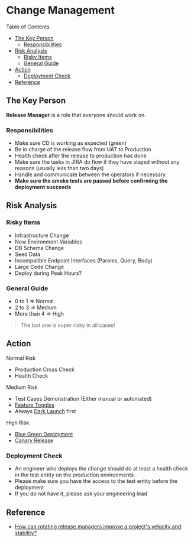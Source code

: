 # Change Management <!-- omit in toc -->

Table of Contents

- [The Key Person](#the-key-person)
  - [Responsibilities](#responsibilities)
- [Risk Analysis](#risk-analysis)
  - [Risky Items](#risky-items)
  - [General Guide](#general-guide)
- [Action](#action)
  - [Deployment Check](#deployment-check)
- [Reference](#reference)

## The Key Person

**Release Manager** is a role that everyone should work on.

### Responsibilities

- Make sure CD is working as expected (green)
- Be in charge of the release flow from UAT to Production
- Health check after the release to production has done
- Make sure the tasks in JIRA do flow if they have stayed without any reasons (usually less than two days)
- Handle and communicate between the operators if necessary
- **Make sure the smoke tests are passed before confirming the deployment succeeds**

## Risk Analysis

### Risky Items

- Infrastructure Change
- New Environment Variables
- DB Schema Change
- Seed Data
- Incompatible Endpoint Interfaces (Params, Query, Body)
- Large Code Change
- Deploy during Peak Hours?

### General Guide

- 0 to 1 => Normal
- 2 to 3 => Medium
- More than 4 => High

> The last one is super risky in all cases!

## Action

Normal Risk

- Production Cross Check
- Health Check

Medium Risk

- Test Cases Demonstration (Either manual or automated)
- [Feature Toggles](https://martinfowler.com/articles/feature-toggles.html "https://martinfowler.com/articles/feature-toggles.html")
- Always [Dark Launch](https://martinfowler.com/bliki/DarkLaunching.html "https://martinfowler.com/bliki/DarkLaunching.html") first

High Risk

- [Blue Green Deployment](https://www.redhat.com/en/topics/devops/what-is-blue-green-deployment "https://www.redhat.com/en/topics/devops/what-is-blue-green-deployment")
- [Canary Release](https://martinfowler.com/bliki/CanaryRelease.html "https://martinfowler.com/bliki/CanaryRelease.html")

### Deployment Check

- An engineer who deploys the change should do at least a health check in the test entity on the production environments
- Please make sure you have the access to the test entity before the deployment
- If you do not have it, please ask your engineering lead

## Reference

- [How can rotating release managers improve a project's velocity and stability?](https://softwareengineering.stackexchange.com/questions/159789/how-can-rotating-release-managers-improve-a-projects-velocity-and-stability "https://softwareengineering.stackexchange.com/questions/159789/how-can-rotating-release-managers-improve-a-projects-velocity-and-stability")
